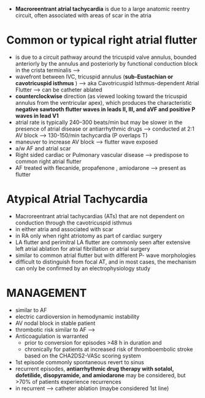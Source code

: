 - **Macroreentrant atrial tachycardia** is due to a large anatomic reentry circuit, often associated with areas of scar in the atria
# Common or typical right atrial flutter 
- is due to a circuit pathway around the tricuspid valve annulus, bounded anteriorly by the annulus and posteriorly by functional conduction block in the crista terminalis -->
- wavefront between IVC, tricuspid annulus (**sub-Eustachian or cavotricuspid isthmus** ) --> aka Cavotricuspid Isthmus-dependent Atrial Flutter --> can be catheter ablated 
- **counterclockwise** direction (as viewed looking toward the tricuspid annulus from the ventricular apex), which produces the characteristic **negative sawtooth flutter waves in leads II, III, and aVF and positive P waves in lead V1**
- atrial rate is typically 240–300 beats/min but may be slower in the presence of atrial disease or antiarrhythmic drugs --> conducted at 2:1 AV block --> 130-150/min tachycardia (P overlaps T)
- maneuver to increase AV block --> flutter wave exposed 
- a/w AF and atrial scar 
- Right sided cardiac or Pulmonary vascular disease --> predispose to common right atrial flutter 
- AF treated with flecanide, propafenone , amiodarone --> present as flutter 
# Atypical Atrial Tachycardia 
- Macroreentrant atrial tachycardias (ATs) that are not dependent on conduction through the cavotricuspid isthmus 
- in either atria and associated with scar 
- in RA only when right atriotomy as part of cardiac surgery 
- LA flutter and perimitral LA flutter are commonly seen after extensive left atrial ablation for atrial fibrillation or atrial surgery
- similar to common atrial flutter but with different P- wave morphologies 
- difficult to distinguish from focal AT, and in most cases, the mechanism can only be confirmed by an electrophysiology study 
# MANAGEMENT 
- similar to AF 
- electric cardioversion in hemodynamic instability 
- AV nodal block in stable patient 
- thrombotic risk similar to AF --> 
- Anticoagulation is warranted
	- prior to conversion for episodes >48 h in duration and 
	- chronically for patients at increased risk of thromboembolic stroke based on the CHA2DS2-VASc scoring system
- 1st episode commonly spontaneous revert to sinus 
- recurrent episodes, **antiarrhythmic drug therapy with sotalol, dofetilide, disopyramide, and amiodarone** may be considered, but >70% of patients experience recurrences
- in recurrent --> catheter ablation (maybe considered 1st line)